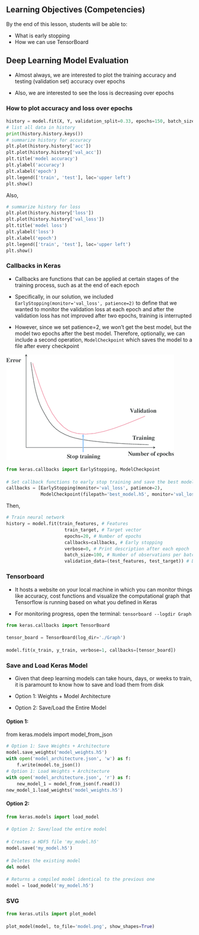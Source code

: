 ## Learning Objectives (Competencies)
By the end of this lesson, students will be able to:
- What is early stopping
- How we can use TensorBoard


## Deep Learning Model Evaluation

- Almost always, we are interested to plot the training accuracy and testing (validation set) accuracy over epochs

- Also, we are interested to see the loss is decreasing over epochs

### How to plot accuracy and loss over epochs

```python
history = model.fit(X, Y, validation_split=0.33, epochs=150, batch_size=10, verbose=0)
# list all data in history
print(history.history.keys())
# summarize history for accuracy
plt.plot(history.history['acc'])
plt.plot(history.history['val_acc'])
plt.title('model accuracy')
plt.ylabel('accuracy')
plt.xlabel('epoch')
plt.legend(['train', 'test'], loc='upper left')
plt.show()
```
Also,

```Python
# summarize history for loss
plt.plot(history.history['loss'])
plt.plot(history.history['val_loss'])
plt.title('model loss')
plt.ylabel('loss')
plt.xlabel('epoch')
plt.legend(['train', 'test'], loc='upper left')
plt.show()
```

### Callbacks in Keras

- Callbacks are functions that can be applied at certain stages of the training process, such as at the end of each epoch

- Specifically, in our solution, we included `EarlyStopping(monitor='val_loss', patience=2)` to define that we wanted to monitor the validation loss at each epoch and after the validation loss has not improved after two epochs, training is interrupted

- However, since we set patience=2, we won’t get the best model, but the model two epochs after the best model. Therefore, optionally, we can include a second operation, `ModelCheckpoint` which saves the model to a file after every checkpoint

![](../Notebooks/Images/early_stopping.png)

```Python
from keras.callbacks import EarlyStopping, ModelCheckpoint

# Set callback functions to early stop training and save the best model so far
callbacks = [EarlyStopping(monitor='val_loss', patience=2),
             ModelCheckpoint(filepath='best_model.h5', monitor='val_loss', save_best_only=True)]
```

Then,
```Python
# Train neural network
history = model.fit(train_features, # Features
                      train_target, # Target vector
                      epochs=20, # Number of epochs
                      callbacks=callbacks, # Early stopping
                      verbose=0, # Print description after each epoch
                      batch_size=100, # Number of observations per batch
                      validation_data=(test_features, test_target)) # Data for evaluation
```
### Tensorboard

- It hosts a website on your local machine in which you can monitor things like accuracy, cost functions and visualize the computational graph that Tensorflow is running based on what you defined in Keras

- For monitoring progress, open the terminal: `tensorboard --logdir Graph`

```Python
from keras.callbacks import TensorBoard

tensor_board = TensorBoard(log_dir='./Graph')

model.fit(x_train, y_train, verbose=1, callbacks=[tensor_board])
```

### Save and Load Keras Model

- Given that deep learning models can take hours, days, or weeks to train, it is paramount to know how to save and load them from disk

- Option 1: Weights + Model Architecture

- Option 2: Save/Load the Entire Model

#### Option 1:

from keras.models import model_from_json
```Python
# Option 1: Save Weights + Architecture
model.save_weights('model_weights.h5')
with open('model_architecture.json', 'w') as f:
    f.write(model.to_json())
# Option 1: Load Weights + Architecture
with open('model_architecture.json', 'r') as f:
    new_model_1 = model_from_json(f.read())
new_model_1.load_weights('model_weights.h5')
```
#### Option 2:

```Python
from keras.models import load_model

# Option 2: Save/load the entire model

# Creates a HDF5 file 'my_model.h5'
model.save('my_model.h5')

# Deletes the existing model
del model  

# Returns a compiled model identical to the previous one
model = load_model('my_model.h5')
```

### SVG

```python
from keras.utils import plot_model

plot_model(model, to_file='model.png', show_shapes=True)
```

